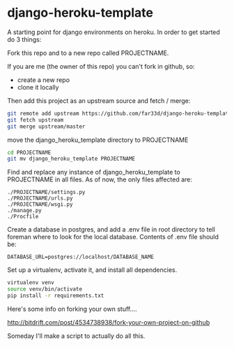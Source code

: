 django-heroku-template
======================

A starting point for django environments on heroku. In order to get started do 3 things: 

Fork this repo and to a new repo called PROJECTNAME.

If you are me (the owner of this repo) you can't fork in github, so: 

* create a new repo 
* clone it locally

Then add this project as an upstream source and fetch / merge:

```sh
git remote add upstream https://github.com/far33d/django-heroku-template.git
git fetch upstream
git merge upstream/master
```

move the django\_heroku\_template directory to PROJECTNAME

```sh
cd PROJECTNAME
git mv django_heroku_template PROJECTNAME
```

Find and replace any instance of django_heroku_template to PROJECTNAME in all files. 
As of now, the only files affected are:

```
./PROJECTNAME/settings.py
./PROJECTNAME/urls.py
./PROJECTNAME/wsgi.py
./manage.py
./Procfile
```

Create a database in postgres, and add a .env file in root directory to tell foreman
where to look for the local database. Contents of .env file should be:

```
DATABASE_URL=postgres://localhost/DATABASE_NAME
```

Set up a virtualenv, activate it, and install all dependencies. 
```sh
virtualenv venv
source venv/bin/activate
pip install -r requirements.txt
```

Here's some info on forking your own stuff.... 

http://bitdrift.com/post/4534738938/fork-your-own-project-on-github

Someday I'll make a script to actually do all this. 


